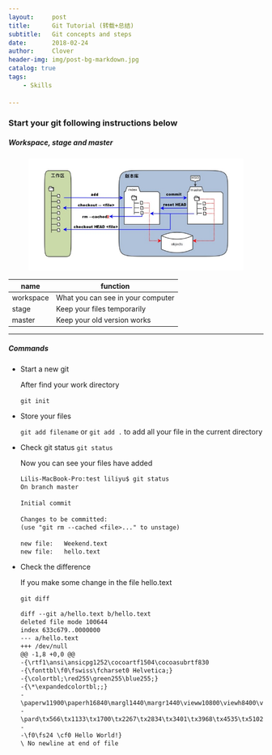 ```yaml
---
layout:     post
title:      Git Tutorial (转载+总结)
subtitle:   Git concepts and steps
date:       2018-02-24
author:     Clover
header-img: img/post-bg-markdown.jpg
catalog: true
tags:
    - Skills

---
```


### Start your git following instructions below

##### Workspace, stage and master
<figure>
  <img src="/img/git-concept.jpg" alt="Image" />
</figure>

|    name    | function |
| ---------- | --- |
|workspace|What you can see in your computer|
|stage    |Keep your files temporarily|
|master   |Keep your old version works| 

______________________________________________

##### Commands

- Start a new git
	
     After find your work directory
     
    `git init`

- Store your files

    `git add filename` or `git add .` to add all your file in the current directory
    
- Check git status
    `git status`
    
    Now you can see your files have added 
    
    ```
    Lilis-MacBook-Pro:test liliyu$ git status
    On branch master

    Initial commit

    Changes to be committed:
    (use "git rm --cached <file>..." to unstage)

	new file:   Weekend.text
	new file:   hello.text
    ```
  
- Check the difference 

   If you make some change in the file hello.text
   
   `git diff`
   
   ```
   diff --git a/hello.text b/hello.text
   deleted file mode 100644
  index 633c679..0000000
  --- a/hello.text
  +++ /dev/null
  @@ -1,8 +0,0 @@
  -{\rtf1\ansi\ansicpg1252\cocoartf1504\cocoasubrtf830
  -{\fonttbl\f0\fswiss\fcharset0 Helvetica;}
  -{\colortbl;\red255\green255\blue255;}
  -{\*\expandedcolortbl;;}
  -\paperw11900\paperh16840\margl1440\margr1440\vieww10800\viewh8400\viewkind0
  -\pard\tx566\tx1133\tx1700\tx2267\tx2834\tx3401\tx3968\tx4535\tx5102\tx5669\tx6236\tx6803\pardirnatural\partightenfactor0
  -
  -\f0\fs24 \cf0 Hello World!}
  \ No newline at end of file
   ```
    


